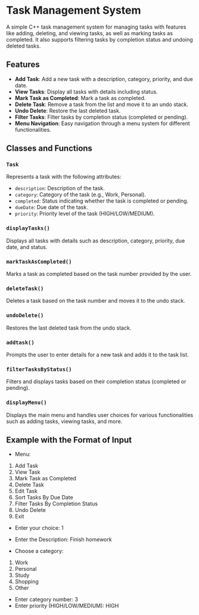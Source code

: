 # Task Management System

A simple C++ task management system for managing tasks with features like adding, deleting, and viewing tasks, as well as marking tasks as completed. It also supports filtering tasks by completion status and undoing deleted tasks.

## Features

- **Add Task**: Add a new task with a description, category, priority, and due date.
- **View Tasks**: Display all tasks with details including status.
- **Mark Task as Completed**: Mark a task as completed.
- **Delete Task**: Remove a task from the list and move it to an undo stack.
- **Undo Delete**: Restore the last deleted task.
- **Filter Tasks**: Filter tasks by completion status (completed or pending).
- **Menu Navigation**: Easy navigation through a menu system for different functionalities.

## Classes and Functions

### `Task`

Represents a task with the following attributes:
- `description`: Description of the task.
- `category`: Category of the task (e.g., Work, Personal).
- `completed`: Status indicating whether the task is completed or pending.
- `dueDate`: Due date of the task.
- `priority`: Priority level of the task (HIGH/LOW/MEDIUM).

### `displayTasks()`

Displays all tasks with details such as description, category, priority, due date, and status.

### `markTaskAsCompleted()`

Marks a task as completed based on the task number provided by the user.

### `deleteTask()`

Deletes a task based on the task number and moves it to the undo stack.

### `undoDelete()`

Restores the last deleted task from the undo stack.

### `addtask()`

Prompts the user to enter details for a new task and adds it to the task list.

### `filterTasksByStatus()`

Filters and displays tasks based on their completion status (completed or pending).

### `displayMenu()`

Displays the main menu and handles user choices for various functionalities such as adding tasks, viewing tasks, and more.

## Example with the Format of Input
- Menu:
1. Add Task
2. View Task
3. Mark Task as Completed
4. Delete Task
5. Edit Task
6. Sort Tasks By Due Date
7. Filter Tasks By Completion Status
8. Undo Delete
9. Exit
- Enter your choice: 1

- Enter the Description:
Finish homework
- Choose a category: 
1. Work
2. Personal
3. Study
4. Shopping
5. Other
- Enter category number: 3
- Enter priority (HIGH/LOW/MEDIUM): HIGH
